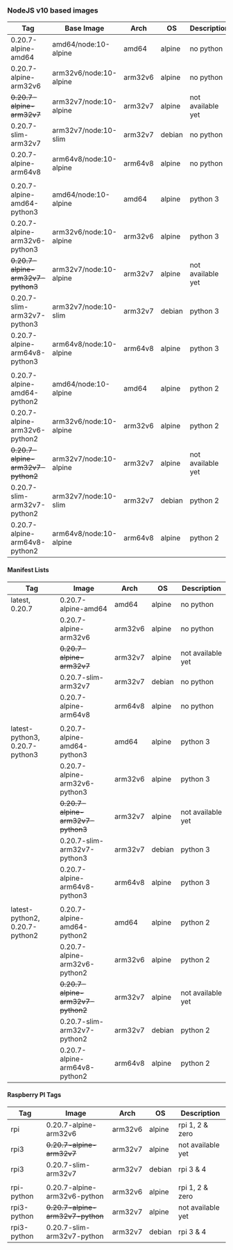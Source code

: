 ### NodeJS v10 based images

| **Tag**                             | **Base Image**               | **Arch** | **OS** | **Description**   |
|-------------------------------------|------------------------------|----------|--------|-------------------|
| 0.20.7-alpine-amd64                 | amd64/node:10-alpine         | amd64    | alpine | no python         |
| 0.20.7-alpine-arm32v6               | arm32v6/node:10-alpine       | arm32v6  | alpine | no python         |
| ~~0.20.7-alpine-arm32v7~~           | arm32v7/node:10-alpine       | arm32v7  | alpine | not available yet |
| 0.20.7-slim-arm32v7                 | arm32v7/node:10-slim         | arm32v7  | debian | no python         |
| 0.20.7-alpine-arm64v8               | arm64v8/node:10-alpine       | arm64v8  | alpine | no python         |
||  
| 0.20.7-alpine-amd64-python3         | amd64/node:10-alpine         | amd64    | alpine | python 3          |
| 0.20.7-alpine-arm32v6-python3       | arm32v6/node:10-alpine       | arm32v6  | alpine | python 3          |
| ~~0.20.7-alpine-arm32v7-python3~~   | arm32v7/node:10-alpine       | arm32v7  | alpine | not available yet |
| 0.20.7-slim-arm32v7-python3         | arm32v7/node:10-slim         | arm32v7  | debian | python 3          |
| 0.20.7-alpine-arm64v8-python3       | arm64v8/node:10-alpine       | arm64v8  | alpine | python 3          |
||  
| 0.20.7-alpine-amd64-python2         | amd64/node:10-alpine         | amd64    | alpine | python 2          |
| 0.20.7-alpine-arm32v6-python2       | arm32v6/node:10-alpine       | arm32v6  | alpine | python 2          |
| ~~0.20.7-alpine-arm32v7-python2~~   | arm32v7/node:10-alpine       | arm32v7  | alpine | not available yet |
| 0.20.7-slim-arm32v7-python2         | arm32v7/node:10-slim         | arm32v7  | debian | python 2          |
| 0.20.7-alpine-arm64v8-python2       | arm64v8/node:10-alpine       | arm64v8  | alpine | python 2          |
     
#### Manifest Lists     
| **Tag**                        | **Image**                         | **Arch** | **OS** | **Description**   |
|--------------------------------|-----------------------------------|----------|--------|-------------------|
| latest, 0.20.7                 | 0.20.7-alpine-amd64               | amd64    | alpine | no python         |
|                                | 0.20.7-alpine-arm32v6             | arm32v6  | alpine | no python         |
|                                | ~~0.20.7-alpine-arm32v7~~         | arm32v7  | alpine | not available yet |
|                                | 0.20.7-slim-arm32v7               | arm32v7  | debian | no python         |
|                                | 0.20.7-alpine-arm64v8             | arm64v8  | alpine | no python         |
||
| latest-python3, 0.20.7-python3 | 0.20.7-alpine-amd64-python3       | amd64    | alpine | python 3          |
|                                | 0.20.7-alpine-arm32v6-python3     | arm32v6  | alpine | python 3          |
|                                | ~~0.20.7-alpine-arm32v7-python3~~ | arm32v7  | alpine | not available yet |
|                                | 0.20.7-slim-arm32v7-python3       | arm32v7  | debian | python 3          |
|                                | 0.20.7-alpine-arm64v8-python3     | arm64v8  | alpine | python 3          |
||
| latest-python2, 0.20.7-python2 | 0.20.7-alpine-amd64-python2       | amd64    | alpine | python 2          |   
|                                | 0.20.7-alpine-arm32v6-python2     | arm32v6  | alpine | python 2          |
|                                | ~~0.20.7-alpine-arm32v7-python2~~ | arm32v7  | alpine | not available yet |
|                                | 0.20.7-slim-arm32v7-python2       | arm32v7  | debian | python 2          |
|                                | 0.20.7-alpine-arm64v8-python2     | arm64v8  | alpine | python 2          |

#### Raspberry PI Tags
| **Tag**                      | **Image**                    | **Arch** | **OS** | **Description**   |
|------------------------------|------------------------------|----------|--------|-------------------|
| rpi                          | 0.20.7-alpine-arm32v6        | arm32v6  | alpine | rpi 1, 2 & zero   |
| rpi3                         | ~~0.20.7-alpine-arm32v7~~        | arm32v7  | alpine | not available yet |
| rpi3                         | 0.20.7-slim-arm32v7          | arm32v7  | debian | rpi 3 & 4         |
||
| rpi-python                   | 0.20.7-alpine-arm32v6-python | arm32v6  | alpine | rpi 1, 2 & zero   |
| rpi3-python                  | ~~0.20.7-alpine-arm32v7-python~~ | arm32v7  | alpine | not available yet |
| rpi3-python                  | 0.20.7-slim-arm32v7-python   | arm32v7  | debian | rpi 3 & 4         |
